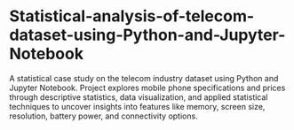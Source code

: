 # Statistical-analysis-of-telecom-dataset-using-Python-and-Jupyter-Notebook
A statistical case study on the telecom industry dataset using Python and Jupyter Notebook. Project explores mobile phone specifications and prices through descriptive statistics, data visualization, and applied statistical techniques to uncover insights into features like memory, screen size, resolution, battery power, and connectivity options.
